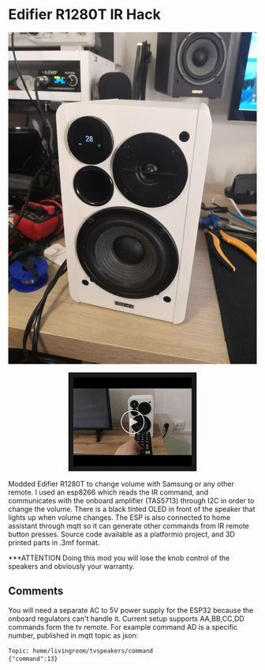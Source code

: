 # Edifier R1280T IR Hack

![alt text](https://github.com/liliumjsn/Edifier_R1280T_IR_Hack/blob/main/Photos/IMG_20220609_185720.jpg?raw=true)

<p align="center">
<a href="http://www.youtube.com/watch?feature=player_embedded&v=eyL97ZMiG40
" target="_blank"><img src="https://github.com/liliumjsn/Edifier_R1280T_IR_Hack/blob/main/Photos/62a31fe698654-fbutube-0.jpg" 
alt="IMAGE ALT TEXT HERE" width="240" height="180" border="10" /></a>
 </p>

Modded Edifier R1280T to change volume with Samsung or any other remote. I used an esp8266 which reads the IR command, and communicates with the onboard amplifier (TAS5713) through I2C in order to change the volume. There is a black tinted OLED in front of the speaker that lights up when volume changes. The ESP is also connected to home assistant through mqtt so it can generate other commands from IR remote button presses. Source code available as a platformio project, and 3D printed parts in .3mf format.


***ATTENTION Doing this mod you will lose the knob control of the speakers and obviously your warranty.

## Comments

You will need a separate AC to 5V power supply for the ESP32 because the onboard regulators can't handle it.
Current setup supports AA,BB,CC,DD commands form the tv remote. For example command AD is a specific number,
published in mqtt topic as json:
```
Topic: home/livingroom/tvspeakers/command
{"command":13}
```

